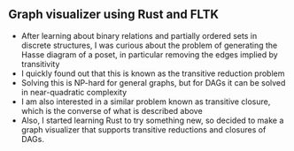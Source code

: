 ## Graph visualizer using Rust and FLTK
* After learning about binary relations and partially ordered sets in discrete structures, I was curious about the problem of generating the Hasse diagram of a poset, in particular removing the edges implied by transitivity
* I quickly found out that this is known as the transitive reduction problem
* Solving this is NP-hard for general graphs, but for DAGs it can be solved in near-quadratic complexity
* I am also interested in a similar problem known as transitive closure, which is the converse of what is described above
* Also, I started learning Rust to try something new, so decided to make a graph visualizer that supports transitive reductions and closures of DAGs.
